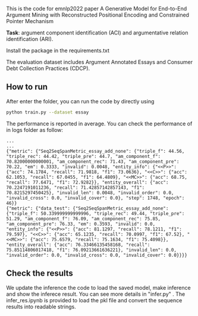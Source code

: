 This is the code for emnlp2022 paper A Generative Model for End-to-End Argument Mining with Reconstructed Positional Encoding and Constrained Pointer Mechanism

**Task**: argument component identification (ACI) and argumentative relation identification (ARI).

Install the package in the requirements.txt

The evaluation dataset includes Argument Annotated Essays and Consumer Debt Collection Practices (CDCP).

## How to run

After enter the folder, you can run the code by directly using

```bash
python train.py --dataset essay
```

The performance is reported in average. You can check the performance of in logs folder as follow:

```log
...
...
{"metric": {"Seq2SeqSpanMetric_essay_add_none": {"triple_f": 44.56, "triple_rec": 44.42, "triple_pre": 44.7, "am_component_f": 70.82000000000001, "am_component_rec": 71.43, "am_component_pre": 70.22, "em": 0.3333, "invalid": 0.0048, "entity_info": {"<<P>>": {"acc": 74.1784, "recall": 71.9818, "f1": 73.0636}, "<<C>>": {"acc": 62.1053, "recall": 67.0455, "f1": 64.4809}, "<<MC>>": {"acc": 68.75, "recall": 77.6471, "f1": 72.9282}}, "entity_overall": {"acc": 70.2247191011236, "recall": 71.42857142857143, "f1": 70.8215297450425}, "invalid_len": 0.0048, "invalid_order": 0.0, "invalid_cross": 0.0, "invalid_cover": 0.0}, "step": 1748, "epoch": 46}}
{"metric": {"data_test": {"Seq2SeqSpanMetric_essay_add_none": {"triple_f": 50.339999999999996, "triple_rec": 49.44, "triple_pre": 51.29, "am_component_f": 76.09, "am_component_rec": 75.85, "am_component_pre": 76.33, "em": 0.3593, "invalid": 0.0, "entity_info": {"<<P>>": {"acc": 81.1297, "recall": 78.1211, "f1": 79.597}, "<<C>>": {"acc": 65.1235, "recall": 70.0997, "f1": 67.52}, "<<MC>>": {"acc": 75.6579, "recall": 75.1634, "f1": 75.4098}}, "entity_overall": {"acc": 76.33466135458168, "recall": 75.85114806017418, "f1": 76.09213661636221}, "invalid_len": 0.0, "invalid_order": 0.0, "invalid_cross": 0.0, "invalid_cover": 0.0}}}}
```

## Check the results

We update the inference the code to load the saved model, make inference and show the inferece result. You can see more details in "infer.py" . The infer_res.ipynb is provided to load the pkl file and convert the sequence results into readable strings.

